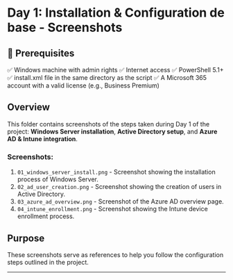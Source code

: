 # Day 1: Installation & Configuration de base - Screenshots

## 🧰 Prerequisites
✅ Windows machine with admin rights
✅ Internet access
✅ PowerShell 5.1+
✅ install.xml file in the same directory as the script
✅ A Microsoft 365 account with a valid license (e.g., Business Premium)



## Overview
This folder contains screenshots of the steps taken during Day 1 of the project: **Windows Server installation**, **Active Directory setup**, and **Azure AD & Intune integration**.

### Screenshots:
1. `01_windows_server_install.png` - Screenshot showing the installation process of Windows Server.
2. `02_ad_user_creation.png` - Screenshot showing the creation of users in Active Directory.
3. `03_azure_ad_overview.png` - Screenshot of the Azure AD overview page.
4. `04_intune_enrollment.png` - Screenshot showing the Intune device enrollment process.

## Purpose
These screenshots serve as references to help you follow the configuration steps outlined in the project.

---


